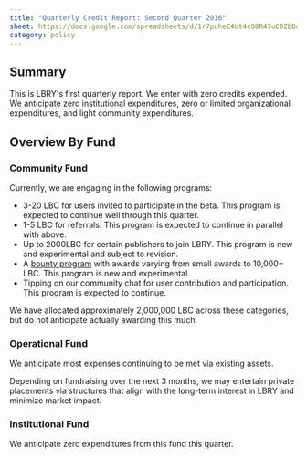 ```yaml
---
title: "Quarterly Credit Report: Second Quarter 2016"
sheet: https://docs.google.com/spreadsheets/d/1r7puheE4Ut4c08R47uCDZbDdMHAoQa0WDqw470gjMIw/edit#gid=0
category: policy
---
```


## Summary

This is LBRY's first quarterly report. We enter with zero credits expended. We anticipate zero institutional expenditures, zero or limited organizational expenditures, and light community expenditures.

## Overview By Fund

### Community Fund

Currently, we are engaging in the following programs:

- 3-20 LBC for users invited to participate in the beta. This program is expected to continue well through this quarter.
- 1-5 LBC for referrals. This program is expected to continue in parallel with above.
- Up to 2000LBC for certain publishers to join LBRY. This program is new and experimental and subject to revision.
- A [bounty program](http://lbry.io/bounty) with awards varying from small awards to 10,000+ LBC. This program is new and experimental.
- Tipping on our community chat for user contribution and participation. This program is expected to continue.

We have allocated approximately 2,000,000 LBC across these categories, but do not anticipate actually awarding this much.

### Operational Fund

We anticipate most expenses continuing to be met via existing assets.

Depending on fundraising over the next 3 months, we may entertain private placements via structures that align with the long-term interest in LBRY and minimize market impact.

### Institutional Fund

We anticipate zero expenditures from this fund this quarter.